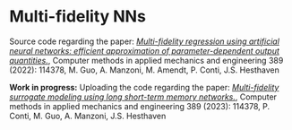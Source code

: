 # Multi-fidelity NNs

Source code regarding the paper:
[*Multi-fidelity regression using artificial neural networks: efficient approximation of parameter-dependent output quantities.*](https://www.sciencedirect.com/science/article/pii/S0045782521006411), Computer methods in applied mechanics and engineering 389 (2022): 114378, M. Guo, A. Manzoni, M. Amendt, P. Conti, J.S. Hesthaven

**Work in progress:**
Uploading the code regarding the paper: 
[*Multi-fidelity surrogate modeling using long short-term memory networks.*](https://www.sciencedirect.com/science/article/pii/S0045782522007678?dgcid=author), Computer methods in applied mechanics and engineering 389 (2023): 114378, P. Conti, M. Guo, A. Manzoni, J.S. Hesthaven

